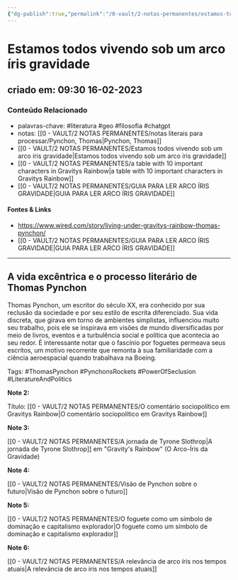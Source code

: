 ```yaml
---
{"dg-publish":true,"permalink":"/0-vault/2-notas-permanentes/estamos-todos-vivendo-sob-um-arco-iris-gravidade/","tags":["permanente","literatura","geo","filosofia","chatgpt","ThomasPynchon","PynchonsRockets","PowerOfSeclusion","LiteratureAndPolitics"],"dgHomeLink":true,"dgShowLocalGraph":true,"dgShowFileTree":true,"dgEnableSearch":true,"noteIcon":""}
---
```


# Estamos todos vivendo sob um arco íris gravidade

## criado em: 09:30 16-02-2023

### Conteúdo Relacionado

- palavras-chave: #literatura #geo #filosofia #chatgpt 
- notas: [[0 - VAULT/2 NOTAS PERMANENTES/notas literais para processar/Pynchon, Thomas\|Pynchon, Thomas]]
- [[0 - VAULT/2 NOTAS PERMANENTES/Estamos todos vivendo sob um arco íris gravidade\|Estamos todos vivendo sob um arco íris gravidade]]
- [[0 - VAULT/2 NOTAS PERMANENTES/a table with 10 important characters in Gravitys Rainbow\|a table with 10 important characters in Gravitys Rainbow]]
- [[0 - VAULT/2 NOTAS PERMANENTES/GUIA PARA LER ARCO ÍRIS GRAVIDADE\|GUIA PARA LER ARCO ÍRIS GRAVIDADE]]

#### Fontes & Links

- https://www.wired.com/story/living-under-gravitys-rainbow-thomas-pynchon/
- [[0 - VAULT/2 NOTAS PERMANENTES/GUIA PARA LER ARCO ÍRIS GRAVIDADE\|GUIA PARA LER ARCO ÍRIS GRAVIDADE]]
---

## A vida excêntrica e o processo literário de Thomas Pynchon

Thomas Pynchon, um escritor do século XX, era conhecido por sua reclusão da sociedade e por seu estilo de escrita diferenciado. Sua vida discreta, que girava em torno de ambientes simplistas, influenciou muito seu trabalho, pois ele se inspirava em visões de mundo diversificadas por meio de livros, eventos e a turbulência social e política que acontecia ao seu redor. É interessante notar que o fascínio por foguetes permeava seus escritos, um motivo recorrente que remonta à sua familiaridade com a ciência aeroespacial quando trabalhava na Boeing.


Tags: #ThomasPynchon #PynchonsRockets #PowerOfSeclusion #LiteratureAndPolitics

**Note 2:**

Título: [[0 - VAULT/2 NOTAS PERMANENTES/O comentário sociopolítico em Gravitys Rainbow\|O comentário sociopolítico em Gravitys Rainbow]]



**Note 3:**

[[0 - VAULT/2 NOTAS PERMANENTES/A jornada de Tyrone Slothrop\|A jornada de Tyrone Slothrop]] em "Gravity's Rainbow" (O Arco-Íris da Gravidade)


**Note 4:**

[[0 - VAULT/2 NOTAS PERMANENTES/Visão de Pynchon sobre o futuro\|Visão de Pynchon sobre o futuro]]



**Note 5:**

[[0 - VAULT/2 NOTAS PERMANENTES/O foguete como um símbolo de dominação e capitalismo explorador\|O foguete como um símbolo de dominação e capitalismo explorador]] 



**Note 6:**

[[0 - VAULT/2 NOTAS PERMANENTES/A relevância de arco íris nos tempos atuais\|A relevância de arco íris nos tempos atuais]]

